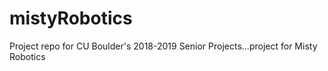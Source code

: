 # mistyRobotics
Project repo for CU Boulder's 2018-2019 Senior Projects...project for Misty Robotics
